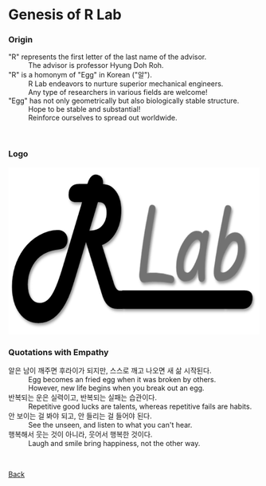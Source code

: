 

# Genesis of R Lab


### **Origin**
<dl>
<dt>"R" represents the first letter of the last name of the advisor. </dt>
<dd>The advisor is professor Hyung Doh Roh. </dd>

<dt>"R" is a homonym of "Egg" in Korean ("알"). </dt>
<dd>R Lab endeavors to nurture superior mechanical engineers. <br>
Any type of researchers in various fields are welcome! </dd>

<dt>"Egg" has not only geometrically but also biologically stable structure. </dt>
<dd>Hope to be stable and substantial! <br>
Reinforce ourselves to spread out worldwide. </dd>
</dl>
<br>

### **Logo**

<img src="assets/css/Logo of RLab_V1.png" alt="Logo" width="685" height="335" > 
<br>

### **Quotations with Empathy**
<dl>
<dt>알은 남이 깨주면 후라이가 되지만, 스스로 깨고 나오면 새 삶 시작된다. </dt>
<dd>Egg becomes an fried egg when it was broken by others.  <br>
However, new life begins when you break out an egg. </dd>

<dt>반복되는 운은 실력이고, 반복되는 실패는 습관이다. </dt>
<dd>Repetitive good lucks are talents, whereas repetitive fails are habits. </dd>

<dt>안 보이는 걸 봐야 되고, 안 들리는 걸 들어야 된다. </dt>
<dd>See the unseen, and listen to what you can't hear. </dd>

<dt>행복해서 웃는 것이 아니라, 웃어서 행복한 것이다. </dt>
<dd>Laugh and smile bring happiness, not the other way. </dd>

</dl>
<br>


[Back](./)
<br>
<br>
